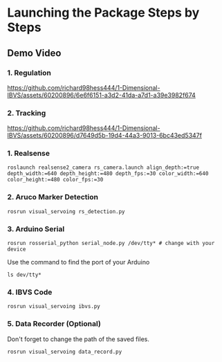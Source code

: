 # Launching the Package Steps by Steps

## Demo Video
### 1. Regulation
https://github.com/richard98hess444/1-Dimensional-IBVS/assets/60200896/6e6f6151-a3d2-41da-a7d1-a39e3982f674

### 2. Tracking
https://github.com/richard98hess444/1-Dimensional-IBVS/assets/60200896/d7649d5b-19d4-44a3-9013-6bc43ed5347f



### 1. Realsense
```
roslaunch realsense2_camera rs_camera.launch align_depth:=true depth_width:=640 depth_height:=480 depth_fps:=30 color_width:=640 color_height:=480 color_fps:=30
```

### 2. Aruco Marker Detection
```
rosrun visual_servoing rs_detection.py
```

### 3. Arduino Serial
```
rosrun rosserial_python serial_node.py /dev/tty* # change with your device
```
Use the command to find the port of your Arduino
```
ls dev/tty*
```

### 4. IBVS Code
```
rosrun visual_servoing ibvs.py
```

### 5. Data Recorder (Optional)
Don't forget to change the path of the saved files.
```
rosrun visual_servoing data_record.py
```
